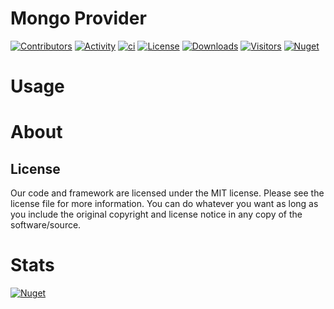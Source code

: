 
# Mongo Provider

[![Contributors](https://img.shields.io/github/contributors/scaffold-dotnet/donet-stackspot-mongoprovider-plugin)](https://www.nuget.org/packages/ScaffoldDotnet.MongoProvider/)
[![Activity](https://img.shields.io/github/commit-activity/m/scaffold-dotnet/donet-stackspot-mongoprovider-plugin)](https://www.nuget.org/packages/ScaffoldDotnet.MongoProvider/)
[![ci](https://github.com/scaffold-dotnet/donet-stackspot-mongoprovider-plugin/actions/workflows/ci.yml/badge.svg)](https://www.nuget.org/packages/ScaffoldDotnet.MongoProvider/)
 [![License](https://img.shields.io/badge/license-MIT-blue.svg)](LICENSE.md)
[![Downloads](https://img.shields.io/nuget/dt/ScaffoldDotnet.MongoProvider)](https://www.nuget.org/packages/ScaffoldDotnet.MongoProvider/)
[![Visitors](https://visitor-badge-reloaded.herokuapp.com/badge?page_id=https://github.com/scaffold-dotnet/donet-stackspot-mongoprovider-plugin&logo=github)](https://www.nuget.org/packages/ScaffoldDotnet.MongoProvider/)
[![Nuget](https://img.shields.io/nuget/v/ScaffoldDotnet.MongoProvider)](https://www.nuget.org/packages/ScaffoldDotnet.MongoProvider/)

#

# Usage

# About

## License

Our code and framework are licensed under the MIT license. Please see the license file for more information. You can do whatever you want as long as you include the original copyright and license notice in any copy of the software/source.

# Stats

[![Nuget](https://repobeats.axiom.co/api/embed/c3f5ed375e6e703c23a90745aaee5bca46ebd0fd.svg)]()
